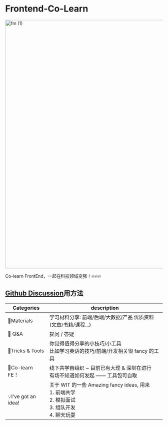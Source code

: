 # Frontend-Co-Learn

<img width="793" alt="fm (1)" src="https://user-images.githubusercontent.com/37505366/231952146-2b107cf2-ec0a-4852-82ef-31188f19c142.png">


Co-learn FrontEnd，一起在科技领域变强！🔥🔥🔥


## [Github Discussion](ttps://github.com/Women-in-Tech-Frontend/Frontend-Co-Learn/discussions)用方法

| Categories         | description                                                  |
| ------------------ | ------------------------------------------------------------ |
| 🍕Materials         | 学习材料分享:  前端/后端/大数据/产品 优质资料(文章/书籍/课程...)    |
| 🙏 Q&A              | 提问 / 答疑                                                  |
| 🔧Tricks & Tools    | 你觉得值得分享的小技巧/小工具<br />比如学习英语的技巧/前端/开发相关很 fancy 的工具 |
| 👯Co-learn FE！    | 线下共学自组织 ~  目前已有大理 & 深圳在进行<br />有场不知道如何发起 —— 工具包可自取 |
| 💡I've got an idea! | 关于 WIT 的一些 Amazing fancy ideas, 用来<br />1. 前端共学 <br />2. 模拟面试<br />3. 组队开发<br />4. 聊天玩耍 |


